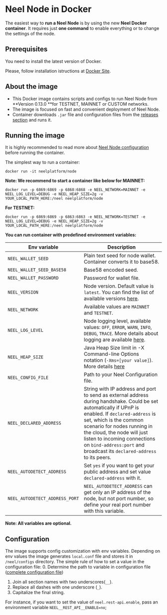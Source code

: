 # Neel Node in Docker 

The easiest way to **run a Neel Node** is by using the new **Neel Docker container**. It requires just **one command** to enable everything or to change the settings of the node.

## Prerequisites

You need to install the latest version of Docker.

Please, follow installation istructions at [Docker Site](https://docs.docker.com/engine/installation/).

## About the image

* This Docker image contains scripts and configs to run Neel Node from **Version 0.13.0 **for TESTNET, MAINNET or CUSTOM networks.
* The image is focused on fast and convenient deployment of Neel Node.
* Container downloads `.jar` file and configuration files from the [releases section](https://github.com/neelplatform/Neel/releases) and runs it.

## Running the image

It is highly recommended to read more about [Neel Node configuration](https://docs.neelplatform.com/en/neel-full-node/how-to-configure-a-node.html) before running the container.

The simplest way to run a container:
```
docker run -it neelplatform/node
```

**Note: We recommend to start a container like below for MAINNET:**
```
docker run -p 6869:6869 -p 6868:6868 -e NEEL_NETWORK=MAINNET -e NEEL_LOG_LEVEL=DEBUG -e NEEL_HEAP_SIZE=2g -v YOUR_LOCAL_PATH_HERE:/neel neelplatform/node    
```

**For TESTNET:**
```
docker run -p 6869:6869 -p 6863:6863 -e NEEL_NETWORK=TESTNET -e NEEL_LOG_LEVEL=DEBUG -e NEEL_HEAP_SIZE=2g -v YOUR_LOCAL_PATH_HERE:/neel neelplatform/node    
```

**You can run container with predefined environment variables:**

|Env variable                 |Description   |
|-----------------------------|--------------|
|`NEEL_WALLET_SEED`               |Plain text seed for node wallet. Container converts it to base58.   |
|`NEEL_WALLET_SEED_BASE58`        |Base58 encoded seed.   |
|`NEEL_WALLET_PASSWORD`           |Password for wallet file.    |
|`NEEL_VERSION`                   |Node version. Default value is `latest`. You can find the list of available versions [here](https://github.com/neelplatform/Neel/releases).|
|`NEEL_NETWORK`                   |Available values are `MAINNET` and `TESTNET`.   |
|`NEEL_LOG_LEVEL`                 |Node logging level, available values: `OFF`, `ERROR`, `WARN`, `INFO`, `DEBUG`, `TRACE`. More details about logging are available [here](https://docs.neelplatform.com/en/neel-full-node/logging.html).   |
|`NEEL_HEAP_SIZE`                 |Java Heap Size limit in -X Command-line Options notation (`-Xms=[your value]`). More details [here](https://docs.oracle.com/cd/E13150_01/jrockit_jvm/jrockit/jrdocs/refman/optionX.html)   |
|`NEEL_CONFIG_FILE`               |Path to your Neel Configuration file.   |
|`NEEL_DECLARED_ADDRESS`          |String with IP address and port to send as external address during handshake. Could be set automatically if UPnP is enabled. If `declared-address` is set, which is the common scenario for nodes running in the cloud, the node will just listen to incoming connections on `bind-address:port` and broadcast its `declared-address` to its peers.|
|`NEEL_AUTODETECT_ADDRESS`        |Set `yes` if you want to get your public address and set value `declared-address` with it.|
|`NEEL_AUTODETECT_ADDRESS_PORT`   |`NEEL_AUTODETECT_ADDRESS` can get only an IP address of the node, but not port number, so define your real port number with this variable.|

**Note: All variables are optional.**  

## Configuration

The image supports config customization with env variables.
Depending on env values the image generates `local.conf` file and stores it in `/neel/configs` directory.
The simple rule of how to set a value in the configuration file:
0. Determine the path to variable in configuration file ([complete configuration file](https://docs.neelplatform.com/en/neel-full-node/how-to-configure-a-node.html))
1. Join all section names with two underscores(`__`).
2. Replace all dashes with one underscore (`_`).
3. Capitalize the final string.

For instance, if you want to set the value of `neel.rest-api.enable`, pass an environment variable `NEEL__REST_API__ENABLE=no`;
